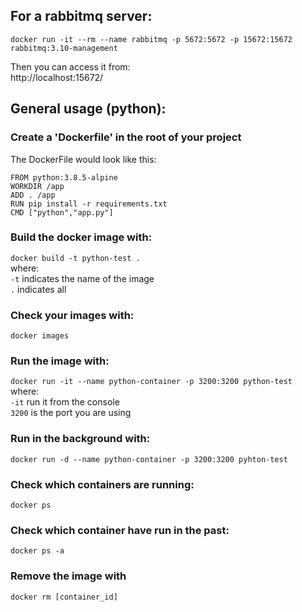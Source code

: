 
## For a rabbitmq server:
  `docker run -it --rm --name rabbitmq -p 5672:5672 -p 15672:15672 rabbitmq:3.10-management`  
  
Then you can access it from:  
  http://localhost:15672/
  
  
## General usage (python):
### Create a 'Dockerfile' in the root of your project  
The DockerFile would look like this:  

```
FROM python:3.8.5-alpine  
WORKDIR /app  
ADD . /app  
RUN pip install -r requirements.txt  
CMD ["python","app.py"]
```  

### Build the docker image with:  
  `docker build -t python-test .`  
where:  
  `-t`  indicates the name of the image  
  `.`   indicates all  

### Check your images with:  
  `docker images`  

### Run the image with:  
  `docker run -it --name python-container -p 3200:3200 python-test`  
where:  
  `-it`   run it from the console  
  `3200`  is the port you are using  

### Run in the background with:  
  `docker run -d --name python-container -p 3200:3200 pyhton-test`  

### Check which containers are running:  
  `docker ps`  

### Check which container have run in the past:
  `docker ps -a`  

### Remove the image with 
  `docker rm [container_id]`  
